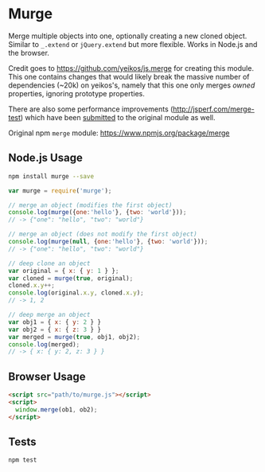 # Murge

Merge multiple objects into one, optionally creating a new cloned object.
Similar to `_.extend` or `jQuery.extend` but more flexible. Works in Node.js
and the browser.

Credit goes to https://github.com/yeikos/js.merge for creating this module.
This one contains changes that would likely break the massive number
of dependencies (~20k) on yeikos's, namely that this one only merges *owned*
properties, ignoring prototype properties.

There are also some performance improvements (http://jsperf.com/merge-test)
which have been [submitted](https://github.com/yeikos/js.merge/pull/11) to the original module as well.

Original npm `merge` module: https://www.npmjs.org/package/merge

## Node.js Usage

```sh
npm install murge --save
```

```js
var murge = require('murge');

// merge an object (modifies the first object)
console.log(murge({one:'hello'}, {two: 'world'}));
// -> {"one": "hello", "two": "world"}

// merge an object (does not modify the first object)
console.log(murge(null, {one:'hello'}, {two: 'world'}));
// -> {"one": "hello", "two": "world"}

// deep clone an object
var original = { x: { y: 1 } };
var cloned = murge(true, original);
cloned.x.y++;
console.log(original.x.y, cloned.x.y);
// -> 1, 2

// deep merge an object
var obj1 = { x: { y: 2 } }
var obj2 = { x: { z: 3 } }
var merged = murge(true, obj1, obj2);
console.log(merged);
// -> { x: { y: 2, z: 3 } }
```

## Browser Usage

```html
<script src="path/to/murge.js"></script>
<script>
  window.merge(ob1, ob2);
</script>
```

## Tests

```sh
npm test
```
